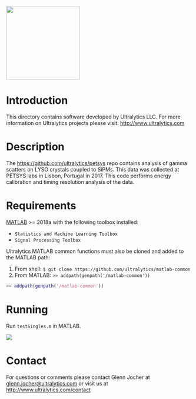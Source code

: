 <img src="https://storage.googleapis.com/ultralytics/UltralyticsLogoName1000×676.png" width="200">  

# Introduction

This directory contains software developed by Ultralytics LLC. For more information on Ultralytics projects please visit:
http://www.ultralytics.com  

# Description

The https://github.com/ultralytics/petsys repo contains analysis of gamma scatters on LYSO crystals coupled to SiPMs. This data was collected at PETSYS labs in Lisbon, Portugal in 2017. This code performs energy calibration and timing resolution analysis of the data.

# Requirements

[MATLAB](https://www.mathworks.com/products/matlab.html) >= 2018a with the following toolbox installed:  

- ```Statistics and Machine Learning Toolbox```
- ```Signal Processing Toolbox```

Ultralytics MATLAB common functions must also be cloned and added to the MATLAB path:

1. From shell: ```$ git clone https://github.com/ultralytics/matlab-common```
2. From MATLAB: `>> addpath(genpath('/matlab-common'))`

```matlab
>> addpath(genpath('/matlab-common'))
```


# Running
Run ```testSingles.m``` in MATLAB.


<img src="https://github.com/ultralytics/petsys/blob/master/results.png"> 

# Contact

For questions or comments please contact Glenn Jocher at glenn.jocher@ultralytics.com or visit us at http://www.ultralytics.com/contact
